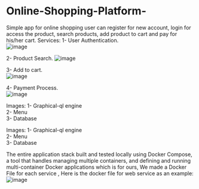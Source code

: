# Online-Shopping-Platform-
Simple app for online shopping user can register for  new account, login for access the product, search  products, add product to cart and pay for his/her cart.
Services: 
1-	User Authentication.  
![image](https://github.com/BadrAhmed05/Online-Shopping-Platform-/assets/93046762/41392c9c-1505-4c40-ba8f-5be25b69c9ef)

2-	Product Search.
![image](https://github.com/BadrAhmed05/Online-Shopping-Platform-/assets/93046762/b83584ce-1743-49ab-b5d9-99d3cd94ba37)

3-	Add to cart.  
![image](https://github.com/BadrAhmed05/Online-Shopping-Platform-/assets/93046762/456d2d5f-c7a5-4ac3-af63-9e5ff8590cd0)

4-	Payment Process.  
![image](https://github.com/BadrAhmed05/Online-Shopping-Platform-/assets/93046762/694e196b-1c5e-48c3-8e3c-66c7e4e3b5d6)

Images: 
1-	Graphical-ql engine  
2-	Menu  
3-	Database  

Images: 
1-	Graphical-ql engine  
2-	Menu  
3-	Database  


The entire application stack built and tested locally using Docker Compose, a tool that handles managing multiple containers, and defining and running multi-container Docker applications which is for ours, We made a Docker File for each service , Here is the docker file for web service as an example: 
![image](https://github.com/BadrAhmed05/Online-Shopping-Platform-/assets/93046762/a907eae8-c14c-424c-a8ef-40f889e16a51)
